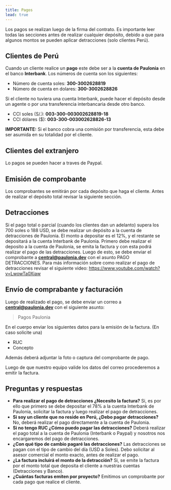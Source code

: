 ```yaml
---
title: Pagos
lead: true
---
```


Los pagos se realizan luego de la firma del contrato. Es importante leer todas las secciones antes de realizar cualquier depósito, debido a que para algunos montos se pueden aplicar detracciones (solo clientes Perú).

## Clientes de Perú
Cuando un cliente realice un **pago** este debe ser a la **cuenta de Paulonia** en el banco **Interbank**.  Los números de cuenta son los siguientes:
- Número de cuenta soles: **300-3002628819**
- Número de cuenta en dolares: **300-3002628826**

Si el cliente no tuviera una cuenta Interbank, puede hacer el depósito desde un agente o por una transferencia interbancaria desde otro banco. 
- CCI soles (S/.): **003-300-003002628819-18**
- CCI dólares ($): **003-300-003002628826-13**

**IMPORTANTE:** Si el banco cobra una comisión por transferencia, esta debe ser asumida en su totalidad por el cliente.


## Clientes del extranjero
Lo pagos se pueden hacer a traves de Paypal.

## Emisión de comprobante
Los comprobantes se emitirán por cada depósito que haga el cliente. Antes de realizar el depósito total revisar la siguiente sección. 

## Detracciones
Si el pago total o parcial (cuando los clientes dan un adelanto) supera los 700 soles o 188 USD, se debe realizar un depósito a la cuenta de detracciones de Paulonia. El monto a depositar es el 12%, y el restante se depositará a la cuenta Interbank de Paulonia. Primero debe realizar el deposito a la cuenta de Paulonia, se emita la factura y con esta podrá realizar el pago de las detracciones. Luego de esto, se debe enviar el comprobante a **central@paulonia.dev** con el asunto PAGO DETRACCIONES.
Para más información sobre como realizar el pago de detracciones revisar el siguiente video:
https://www.youtube.com/watch?v=LwowTa0Xiaw


## Envío de comprabante y facturación
Luego de realizado el pago, se debe enviar un correo a **central@paulonia.dev** con el siguiente asunto:

> Pagos Paulonia

En el cuerpo enviar los siguientes datos para la emisión de la factura. (En caso solicite una)
- RUC
- Concepto

Además deberá adjuntar la foto o captura del comprobante de pago.

Luego de que nuestro equipo valide los datos del correo procederemos a emitir la factura.

## Preguntas y respuestas
- **Para realizar el pago de detracciones ¿Necesito la factura?**
Si, es por ello que primero se debe depositar el 78% a la cuenta Interbank de Paulonia, solicitar la factura y luego realizar el pago de detracciones.
- **Si soy un cliente que no reside en Perú, ¿Debo pagar detracciones?**
No, deberá realizar el pago directamente a la cuenta de Paulonia.
- **Si no tengo RUC ¿Cómo puedo pagar las detracciones?**
Deberá realizar el pago total a la cuenta de Paulonia (Interbank o Paypal) y nosotros nos encargaremos del pago de detracciones.
- **¿Con qué tipo de cambio pagaré las detracciones?**
Las detracciones se pagan con el tipo de cambio del día (USD a Soles). Debo solicitar al asesor comercial el monto exacto, antes de realizar el pago.
- **¿La factura incluirá el monto de la detracción?**
Si, se emite la factura por el monto total que deposita el cliente a nuestras cuentas (Detracciones y Banco).
- **¿Cuántas facturas emiten por proyecto?**
Emitimos un comprobante por cada pago que realice el cliente.

  